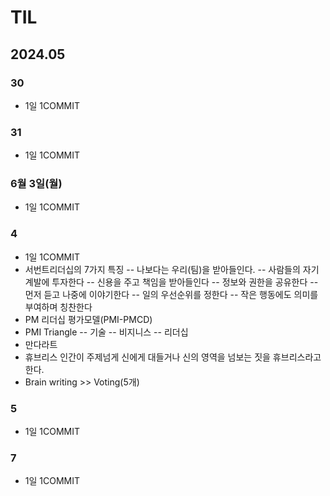 # TIL
## 2024.05
### 30
- 1일 1COMMIT
### 31
- 1일 1COMMIT
### 6월 3일(월)
- 1일 1COMMIT
### 4
- 1일 1COMMIT
- 서번트리더십의 7가지 특징
-- 나보다는 우리(팀)을 받아들인다.
-- 사람들의 자기계발에 투자한다
-- 신용을 주고 책임을 받아들인다
-- 정보와 권한을 공유한다
-- 먼저 듣고 나중에 이야기한다
-- 일의 우선순위를 정한다
-- 작은 행동에도 의미를 부여하며 칭찬한다
- PM 리더십 평가모델(PMI-PMCD)
- PMI Triangle
-- 기술 
-- 비지니스
-- 리더십
- 만다라트
- 휴브리스
  인간이 주제넘게 신에게 대들거나 신의 영역을 넘보는 짓을 휴브리스라고 한다.
- Brain writing >> Voting(5개)

### 5
- 1일 1COMMIT
### 7
- 1일 1COMMIT
